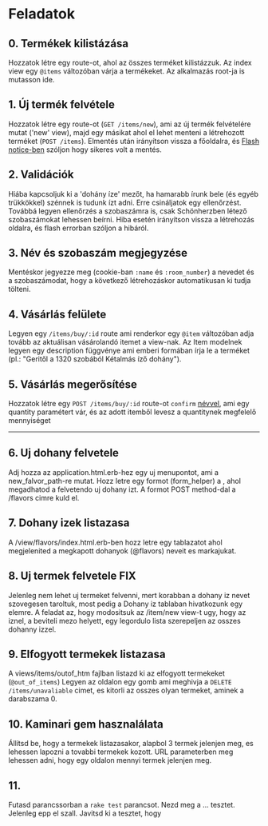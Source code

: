 # Feladatok

## 0. Termékek kilistázása
Hozzatok létre egy route-ot, ahol az összes terméket kilistázzuk. Az index view egy `@items` változóban várja a termékeket. Az alkalmazás root-ja is mutasson ide.

## 1. Új termék felvétele
Hozzatok létre egy route-ot (`GET /items/new`), ami az új termék felvételére mutat ('new' view), majd egy másikat ahol el lehet menteni a létrehozott terméket (`POST /items`). Elmentés után irányítson vissza a főoldalra, és [Flash notice-ben](http://api.rubyonrails.org/classes/ActionDispatch/Flash.html) szóljon hogy sikeres volt a mentés.

## 2. Validációk
Hiába kapcsoljuk ki a 'dohány íze' mezőt, ha hamarabb írunk bele (és egyéb trükkökkel) szénnek is tudunk ízt adni. Erre csináljatok egy ellenőrzést. Továbbá legyen ellenőrzés a szobaszámra is, csak Schönherzben létező szobaszámokat lehessen beírni. Hiba esetén irányítson vissza a létrehozás oldalra, és flash errorban szóljon a hibáról.

## 3. Név és szobaszám megjegyzése
Mentéskor jegyezze meg (cookie-ban `:name` és `:room_number`) a nevedet és a szobaszámodat, hogy a következő létrehozáskor automatikusan ki tudja tölteni.

## 4. Vásárlás felülete
Legyen egy `/items/buy/:id` route ami renderkor egy `@item` változóban adja tovább az aktuálisan vásárolandó itemet a view-nak. Az Item modelnek legyen egy description függvénye ami emberi formában írja le a terméket (pl.: "Geritől a 1320 szobából Kétalmás íző dohány").

## 5. Vásárlás megerősítése
Hozzatok létre egy `POST /items/buy/:id` route-ot `confirm` [névvel](http://guides.rubyonrails.org/routing.html#overriding-the-named-helpers), ami egy quantity paramétert vár, és az adott itemből levesz a quantitynek megfelelő mennyiséget

-----

## 6. Uj dohany felvetele
Adj hozza az application.html.erb-hez egy uj menupontot, ami a new_falvor_path-re mutat.
Hozz letre egy formot (form_helper) a , ahol megadhatod a felvetendo uj dohany izt.
A formot POST method-dal a /flavors cimre kuld el.

## 7. Dohany izek listazasa
A /view/flavors/index.html.erb-ben hozz letre egy tablazatot ahol megjelenited a megkapott dohanyok (@flavors) neveit es markajukat.

## 8. Uj termek felvetele FIX
Jelenleg nem lehet uj termeket felvenni, mert korabban a dohany iz nevet szovegesen taroltuk, most pedig a Dohany iz tablaban hivatkozunk egy elemre.
A feladat az, hogy modositsuk az /item/new view-t ugy, hogy az iznel, a beviteli mezo helyett, egy legordulo lista szerepeljen az osszes dohanny izzel.

## 9. Elfogyott termekek listazasa
A views/items/outof_htm fajlban listazd ki az elfogyott termekeket (`@out_of_items`)
Legyen az oldalon egy gomb ami meghivja a `DELETE /items/unavaliable` cimet, es kitorli az osszes olyan termeket, aminek a darabszama 0.

## 10. Kaminari gem hasznalálata
Állítsd be, hogy a termekek listazasakor, alapbol 3 termek jelenjen meg, es lehessen lapozni a tovabbi termekek kozott.
URL parameterben meg lehessen adni, hogy egy oldalon mennyi termek jelenjen meg.

## 11.
Futasd parancssorban a `rake test` parancsot.
Nezd meg a ... tesztet. Jelenleg epp el szall. Javitsd ki a tesztet, hogy


